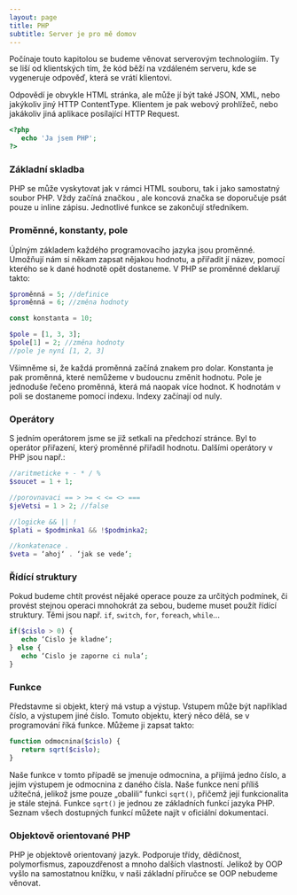 ```yaml
---
layout: page
title: PHP
subtitle: Server je pro mě domov
---
```


Počínaje touto kapitolou se budeme věnovat serverovým technologiím. Ty se liší od klientských tím, že kód běží na vzdáleném serveru, kde se vygeneruje odpověď, která se vrátí klientovi.

Odpovědí je obvykle HTML stránka, ale může jí být také JSON, XML, nebo jakýkoliv jiný HTTP ContentType. Klientem je pak webový prohlížeč, nebo jakákoliv jiná aplikace posílající HTTP Request.

```php
<?php
   echo 'Ja jsem PHP';
?>
```

### Základní skladba
PHP se může vyskytovat jak v rámci HTML souboru, tak i jako samostatný soubor PHP. Vždy začíná značkou <?php a končí ?>, ale koncová značka se doporučuje psát pouze u inline zápisu. Jednotlivé funkce se zakončují středníkem.

### Proměnné, konstanty, pole
Úplným základem každého programovacího jazyka jsou proměnné. Umožňují nám si někam zapsat nějakou hodnotu, a přiřadit jí název, pomocí kterého se k dané hodnotě opět dostaneme. V PHP se proměnné deklarují takto:

```php
$proměnná = 5; //definice
$proměnná = 6; //změna hodnoty

const konstanta = 10;

$pole = [1, 3, 3];
$pole[1] = 2; //změna hodnoty
//pole je nyní [1, 2, 3]
```

Všimněme si, že každá proměnná začíná znakem pro dolar. Konstanta je pak proměnná, které nemůžeme v budoucnu změnit hodnotu.
Pole je jednoduše řečeno proměnná, která má naopak více hodnot. K hodnotám v poli se dostaneme pomocí indexu. Indexy začínají od nuly.

### Operátory
S jedním operátorem jsme se již setkali na předchozí stránce. Byl to operátor přiřazení, který proměnné přiřadil hodnotu. Dalšími operátory v PHP jsou např.:

```php
//aritmeticke + - * / %
$soucet = 1 + 1;

//porovnavaci == > >= < <= <> ===
$jeVetsi = 1 > 2; //false

//logicke && || !
$plati = $podminka1 && !$podminka2;

//konkatenace .
$veta = ‘ahoj‘ . ‘jak se vede‘;
```

### Řídící struktury
Pokud budeme chtít provést nějaké operace pouze za určitých podmínek, či provést stejnou operaci mnohokrát za sebou, budeme muset použít řídící struktury. Těmi jsou např. `if`, `switch`, `for`, `foreach`, `while`...

```php
if($cislo > 0) {
   echo ‘Cislo je kladne‘;
} else {
   echo ‘Cislo je zaporne ci nula‘;
}
```

### Funkce
Představme si objekt, který má vstup a výstup. Vstupem může být například číslo, a výstupem jiné číslo. Tomuto objektu, který něco dělá, se v programování říká funkce. Můžeme ji zapsat takto:

```php
function odmocnina($cislo) {
   return sqrt($cislo);
}
```

Naše funkce v tomto případě se jmenuje odmocnina, a přijímá jedno číslo, a jejím výstupem je odmocnina z daného čísla. Naše funkce není příliš užitečná, jelikož jsme pouze „obalili“ funkci `sqrt()`, přičemž její funkcionalita je stále stejná.
Funkce `sqrt()` je jednou ze základních funkcí jazyka PHP. Seznam všech dostupných funkcí můžete najít v oficiální dokumentaci.

### Objektově orientované PHP
PHP je objektově orientovaný jazyk. Podporuje třídy, dědičnost, polymorfismus, zapouzdřenost a mnoho dalších vlastností.
Jelikož by OOP vyšlo na samostatnou knížku, v naši základní příručce se OOP nebudeme věnovat.